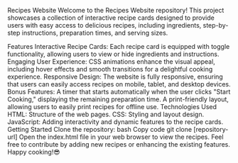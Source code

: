 Recipes Website
Welcome to the Recipes Website repository! This project showcases a collection of interactive recipe cards designed to provide users with easy access to delicious recipes, including ingredients, step-by-step instructions, preparation times, and serving sizes.

Features
Interactive Recipe Cards: Each recipe card is equipped with toggle functionality, allowing users to view or hide ingredients and instructions.
Engaging User Experience: CSS animations enhance the visual appeal, including hover effects and smooth transitions for a delightful cooking experience.
Responsive Design: The website is fully responsive, ensuring that users can easily access recipes on mobile, tablet, and desktop devices.
Bonus Features:
A timer that starts automatically when the user clicks "Start Cooking," displaying the remaining preparation time.
A print-friendly layout, allowing users to easily print recipes for offline use.
Technologies Used
HTML: Structure of the web pages.
CSS: Styling and layout design.
JavaScript: Adding interactivity and dynamic features to the recipe cards.
Getting Started
Clone the repository:
bash
Copy code
git clone [repository-url]
Open the index.html file in your web browser to view the recipes.
Feel free to contribute by adding new recipes or enhancing the existing features. Happy cooking!😎
